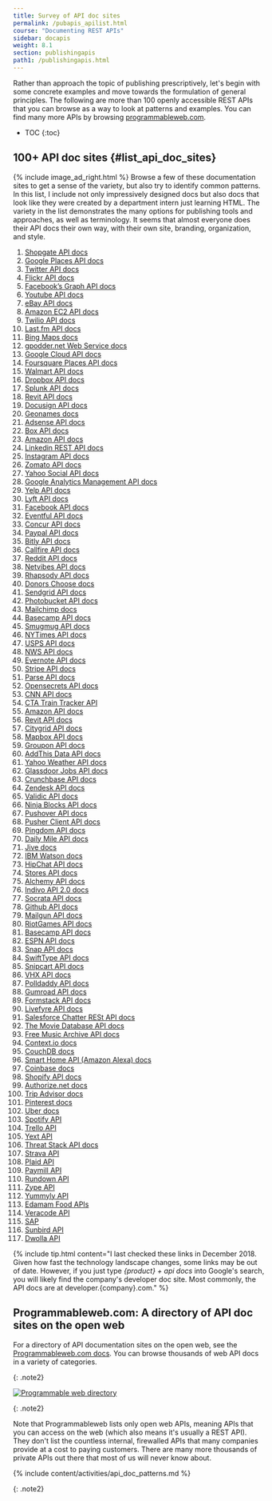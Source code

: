 ```yaml
---
title: Survey of API doc sites
permalink: /pubapis_apilist.html
course: "Documenting REST APIs"
sidebar: docapis
weight: 8.1
section: publishingapis
path1: /publishingapis.html
---
```


Rather than approach the topic of publishing prescriptively, let's begin with some concrete examples and move towards the formulation of general principles. The following are more than 100 openly accessible REST APIs that you can browse as a way to look at patterns and examples. You can find many more APIs by browsing [programmableweb.com](http://programmableweb.com).

* TOC
{:toc}

## 100+ API doc sites {#list_api_doc_sites}

{% include image_ad_right.html %} Browse a few of these documentation sites to get a sense of the variety, but also try to identify common patterns. In this list, I include not only impressively designed docs but also docs that look like they were created by a department intern just learning HTML. The variety in the list demonstrates the many options for publishing tools and approaches, as well as terminology. It seems that almost everyone does their API docs their own way, with their own site, branding, organization, and style.


<ol>
  <li><a rel="nofollow" href="https://developer.shopgate.com/">Shopgate API docs</a></li>
  <li><a rel="nofollow" href="https://developers.google.com/places/webservice/intro">Google Places API docs</a></li>
  <li><a rel="nofollow" href="https://dev.twitter.com/rest/public">Twitter API docs</a></li>
  <li><a rel="nofollow" href="https://www.flickr.com/services/api/">Flickr API docs</a></li>
  <li><a rel="nofollow" href="https://developers.facebook.com/docs/graph-api/overview">Facebook’s Graph API docs</a></li>
  <li><a rel="nofollow" href="https://developers.google.com/youtube/v3/">Youtube API docs</a></li>
  <li><a rel="nofollow" href="https://go.developer.ebay.com/api-documentation">eBay API docs</a></li>
  <li><a rel="nofollow" href="http://docs.aws.amazon.com/AWSEC2/latest/APIReference/Welcome.html">Amazon EC2 API docs</a></li>
  <li><a rel="nofollow" href="https://www.twilio.com/docs/api">Twilio API docs</a></li>
  <li><a rel="nofollow" href="https://www.last.fm/api">Last.fm API docs</a></li>
  <li><a rel="nofollow" href="https://www.microsoft.com/en-us/maps/documentation">Bing Maps docs</a></li>
  <li><a rel="nofollow" href="http://gpoddernet.readthedocs.io/en/latest/api/">gpodder.net Web Service docs</a></li>
  <li><a rel="nofollow" href="https://cloud.google.com/appengine/docs">Google Cloud API docs</a></li>
  <li><a rel="nofollow" href="https://developer.foursquare.com/places-api">Foursquare Places API docs</a></li>
  <li><a rel="nofollow" href="https://developer.walmartlabs.com/">Walmart API docs</a></li>
  <li><a rel="nofollow" href="https://www.dropbox.com/developers/core/docs">Dropbox API docs</a></li>
  <li><a rel="nofollow" href="http://dev.splunk.com/restapi">Splunk API docs</a></li>
  <li><a rel="nofollow" href="http://www.revitapidocs.com/">Revit API docs</a></li>
  <li><a rel="nofollow" href="https://www.docusign.com/developer-center/documentation">Docusign API docs</a></li>
  <li><a rel="nofollow" href="http://www.geonames.org/export/web-services.html">Geonames docs</a></li>
  <li><a rel="nofollow" href="https://developers.google.com/adsense/management/">Adsense API docs</a></li>
  <li><a rel="nofollow" href="https://developer.box.com/">Box API docs</a></li>
  <li><a rel="nofollow" href="http://docs.aws.amazon.com/AWSEC2/latest/APIReference/Welcome.html">Amazon API docs</a></li>
  <li><a rel="nofollow" href="https://developer.linkedin.com/docs/rest-api">Linkedin REST API docs</a></li>
  <li><a rel="nofollow" href="https://instagram.com/developer/">Instagram API docs</a></li>
  <li><a rel="nofollow" href="https://developers.zomato.com/documentation">Zomato API docs</a></li>
  <li><a rel="nofollow" href="https://developer.yahoo.com/social/rest_api_guide/index.html">Yahoo Social API docs</a></li>
  <li><a rel="nofollow" href="https://developers.google.com/analytics/devguides/config/">Google Analytics Management API docs</a></li>
  <li><a rel="nofollow" href="https://www.yelp.com/developers/documentation">Yelp API docs</a></li>
  <li><a rel="nofollow" href="https://developer.lyft.com/docs/overview">Lyft API docs</a></li>
  <li><a rel="nofollow" href="https://developers.facebook.com/docs/graph-api">Facebook API docs</a></li>
  <li><a rel="nofollow" href="http://api.eventful.com/docs">Eventful API docs</a></li>
  <li><a rel="nofollow" href="https://developer.concur.com/docs-and-resources/documentation">Concur API docs</a></li>
  <li><a rel="nofollow" href="https://developer.paypal.com/docs/api/">Paypal API docs</a></li>
  <li><a rel="nofollow" href="http://dev.bitly.com/">Bitly API docs</a></li>
  <li><a rel="nofollow" href="https://developers.callfire.com/docs.html">Callfire API docs</a></li>
  <li><a rel="nofollow" href="http://www.reddit.com/dev/api">Reddit API docs</a></li>
  <li><a rel="nofollow" href="https://uwa.netvibes.com/docs/Uwa/html/index.html">Netvibes API docs</a></li>
  <li><a rel="nofollow" href="https://developer.rhapsody.com/">Rhapsody API docs</a></li>
  <li><a rel="nofollow" href="http://data.donorschoose.org/docs/overview/">Donors Choose docs</a></li>
  <li><a rel="nofollow" href="https://sendgrid.com/docs/index.html">Sendgrid API docs</a></li>
  <li><a rel="nofollow" href="http://bit.ly/1rMDb5b">Photobucket API docs</a></li>
  <li><a rel="nofollow" href="http://kb.mailchimp.com/api/?utm_source=apidocs&amp;utm_medium=internal_ad&amp;utm_campaign=api_v3">Mailchimp docs</a></li>
  <li><a rel="nofollow" href="https://github.com/basecamp/bcx-api/">Basecamp API docs</a></li>
  <li><a rel="nofollow" href="https://smugmug.atlassian.net/wiki/display/API/Home">Smugmug API docs</a></li>
  <li><a rel="nofollow" href="http://developer.nytimes.com/docs/read/article_search_api_v2">NYTimes API docs</a></li>
  <li><a rel="nofollow" href="https://www.usps.com/business/web-tools-apis/track-and-confirm-api.htm">USPS API docs</a></li>
  <li><a rel="nofollow" href="http://www.nws.noaa.gov/mdl/survey/pgb_survey/dev/rest.php">NWS API docs</a></li>
  <li><a rel="nofollow" href="https://dev.evernote.com/doc/">Evernote API docs</a></li>
  <li><a rel="nofollow" href="https://stripe.com/docs/api">Stripe API docs</a></li>
  <li><a rel="nofollow" href="http://docs.parseplatform.org/rest/guide/">Parse API docs</a></li>
  <li><a rel="nofollow" href="https://www.opensecrets.org/resources/create/apis.php">Opensecrets API docs</a></li>
  <li><a rel="nofollow" href="http://developer.cnn.com/docs/">CNN API docs</a></li>
  <li><a rel="nofollow" href="http://www.transitchicago.com/developers/ttdocs/default.aspx">CTA Train Tracker API</a></li>
  <li><a rel="nofollow" href="http://docs.aws.amazon.com/AlexaWebInfoService/latest/">Amazon API docs</a></li>
  <li><a rel="nofollow" href="https://docs.synapsepay.com/">Revit API docs</a></li>
  <li><a rel="nofollow" href="http://docs.citygridmedia.com/display/citygridv2/CityGrid+APIs">Citygrid API docs</a></li>
  <li><a rel="nofollow" href="https://www.mapbox.com/developers/api/">Mapbox API docs</a></li>
  <li><a rel="nofollow" href="http://partner-api.groupon.com/help/">Groupon API docs</a></li>
  <li><a rel="nofollow" href="http://www.addthis.com/academy/addthis-data-api/">AddThis Data API docs</a></li>
  <li><a rel="nofollow" href="https://developer.yahoo.com/weather/">Yahoo Weather API docs</a></li>
  <li><a rel="nofollow" href="https://www.glassdoor.com/developer/jobsApiActions.htm">Glassdoor Jobs API docs</a></li>
  <li><a rel="nofollow" href="http://data.crunchbase.com/">Crunchbase API docs</a></li>
  <li><a rel="nofollow" href="https://developer.zendesk.com/rest_api/docs/core/introduction">Zendesk API docs</a></li>
  <li><a rel="nofollow" href="https://docs.validic.com/">Validic API docs</a></li>
  <li><a rel="nofollow" href="http://docs.ninja.is/rest/user.html">Ninja Blocks API docs</a></li>
  <li><a rel="nofollow" href="https://pushover.net/api">Pushover API docs</a></li>
  <li><a rel="nofollow" href="https://pusher.com/docs/client_api_guide">Pusher Client API docs</a></li>
  <li><a rel="nofollow" href="https://www.pingdom.com/resources/api">Pingdom API docs</a></li>
  <li><a rel="nofollow" href="https://www.dailymile.com/api/documentation">Daily Mile API docs</a></li>
  <li><a rel="nofollow" href="https://developers.jivesoftware.com/api/v3/cloud/rest/">Jive docs</a></li>
  <li><a rel="nofollow" href="http://www.ibm.com/smarterplanet/us/en/ibmwatson/developercloud/apis/">IBM Watson docs</a></li>
  <li><a rel="nofollow" href="https://www.hipchat.com/docs/apiv2">HipChat API docs</a></li>
  <li><a rel="nofollow" href="https://developer.bigcommerce.com/api/">Stores API docs</a></li>
  <li><a rel="nofollow" href="https://www.ibm.com/watson/alchemy-api.html">Alchemy API docs</a></li>
  <li><a rel="nofollow" href="http://docs.indivohealth.org/en/2.0/api.html">Indivo API 2.0 docs</a></li>
  <li><a rel="nofollow" href="http://dev.socrata.com/">Socrata API docs</a></li>
  <li><a rel="nofollow" href="https://developer.github.com/v3/">Github API docs</a></li>
  <li><a rel="nofollow" href="https://documentation.mailgun.com/api_reference.html">Mailgun API docs</a></li>
  <li><a rel="nofollow" href="https://developer.riotgames.com/api-methods/">RiotGames API docs</a></li>
  <li><a rel="nofollow" href="https://github.com/basecamp/bcx-api">Basecamp API docs</a></li>
  <li><a rel="nofollow" href="http://www.espn.com/apis/devcenter/docs/">ESPN API docs</a></li>
  <li><a rel="nofollow" href="https://github.com/mgp25/SC-API/wiki/Snap-API-Documentation">Snap API docs</a></li>
  <li><a rel="nofollow" href="https://swiftype.com/documentation/">SwiftType API docs</a></li>
  <li><a rel="nofollow" href="http://docs.snipcart.com/api-reference/introduction">Snipcart API docs</a></li>
  <li><a rel="nofollow" href="http://dev.vhx.tv/docs/api/">VHX API docs</a></li>
  <li><a rel="nofollow" href="http://support.polldaddy.com/api/">Polldaddy API docs</a></li>
  <li><a rel="nofollow" href="https://gumroad.com/api">Gumroad API docs</a></li>
  <li><a rel="nofollow" href="http://developers.formstack.com/">Formstack API docs</a></li>
  <li><a rel="nofollow" href="http://answers.livefyre.com/developers/api-reference/">Livefyre API docs</a></li>
  <li><a rel="nofollow" href="https://developer.salesforce.com/docs/atlas.en-us.chatterapi.meta/chatterapi/">Salesforce Chatter RESt API docs</a></li>
  <li><a rel="nofollow" href="https://developers.themoviedb.org/3/getting-started">The Movie Database API docs</a></li>
  <li><a rel="nofollow" href="https://freemusicarchive.org/api">Free Music Archive API docs</a></li>
  <li><a rel="nofollow" href="https://docs.context.io/#getting-started">Context.io docs</a></li>
  <li><a rel="nofollow" href="http://docs.couchdb.org">CouchDB docs</a></li>
  <li><a rel="nofollow" href="https://developer.amazon.com/docs/device-apis/alexa-interface.html">Smart Home API (Amazon Alexa) docs</a></li>
  <li><a rel="nofollow" href="https://developers.coinbase.com/api/v2">Coinbase docs</a></li>
  <li><a rel="nofollow" href="https://help.shopify.com/api/reference">Shopify API docs</a></li>
  <li><a rel="nofollow" href="http://developer.authorize.net/api/reference/index.html">Authorize.net docs</a></li>
  <li><a rel="nofollow" href="https://developer-tripadvisor.com/content-api/documentation/">Trip Advisor docs</a></li>
  <li><a rel="nofollow" href="https://developers.pinterest.com/docs/getting-started/introduction/?">Pinterest docs</a></li>
  <li><a rel="nofollow" href="https://developer.uber.com/docs/">Uber docs</a></li>
  <li><a rel="nofollow" href="https://developer.spotify.com/web-api/">Spotify API</a></li>
  <li><a rel="nofollow" href="https://developers.trello.com/">Trello API</a></li>
  <li><a rel="nofollow" href="http://developer.yext.com/docs/">Yext API</a></li>
  <li><a rel="nofollow" href="https://apidocs.threatstack.com/v2/">Threat Stack API docs</a></li>
  <li><a rel="nofollow" href="https://developers.strava.com/">Strava API</a></li>
  <li><a rel="nofollow" href="https://plaid.com/docs/">Plaid API</a></li>
  <li><a rel="nofollow" href="https://developers.paymill.com/API/index">Paymill API</a></li>
  <li><a rel="nofollow" href="https://rapidapi.com/therundown/api/therundown?endpoint=5ace93eae4b04378c0ca27ba">Rundown API</a></li>
  <li><a rel="nofollow" href="https://docs.zype.com/reference">Zype API</a></li>
  <li><a rel="nofollow" href="https://developer.yummly.com/">Yummyly API</a></li>
  <li><a rel="nofollow" href="https://developer.edamam.com/">Edamam Food APIs</a></li>
  <li><a rel="nofollow" href="https://help.veracode.com/reader/LMv_dtSHyb7iIxAQznC~9w/HmF8Z4cz70Rb2y1p39tWDw">Veracode API</a></li>
  <li><a rel="nofollow" href="https://help.sap.com/viewer/58f583a7643e48cf944cf554eb961f5b/4.2/en-US">SAP</a></li>
  <li><a rel="nofollow" href="https://www.sunbirddcim.com/help/dcTrack/v521/API/Default.htm#APIGuide/Introduction.htm%3FTocPath%3D_____1">Sunbird API</a></li>
  <li><a rel="nofollow" href="https://docs.dwolla.com/#introduction">Dwolla API</a></li>
</ol>

{% include tip.html content="I last checked these links in December 2018. Given how fast the technology landscape changes, some links may be out of date. However, if you just type <i>{product} + api docs</i> into Google's search, you will likely find the company's developer doc site. Most commonly, the API docs are at developer.{company}.com." %}

## Programmableweb<span>.</span>com: A directory of API doc sites on the open web

For a directory of API documentation sites on the open web, see the [Programmableweb.com docs](http://www.programmableweb.com/apis/directory). You can browse thousands of web API docs in a variety of categories.

{: .note2}

<a rel="nofollow" href="http://www.programmableweb.com/apis/directory" class="noExtIcon"><img src="https://s3.us-west-1.wasabisys.com/idbwmedia.com/images/api/programmableweb.png" alt="Programmable web directory" /></a>

{: .note2}

Note that Programmableweb lists only open web APIs, meaning APIs that you can access on the web (which also means it's usually a REST API). They don't list the countless internal, firewalled APIs that many companies provide at a cost to paying customers. There are many more thousands of private APIs out there that most of us will never know about.

{% include content/activities/api_doc_patterns.md %}

{: .note2}
